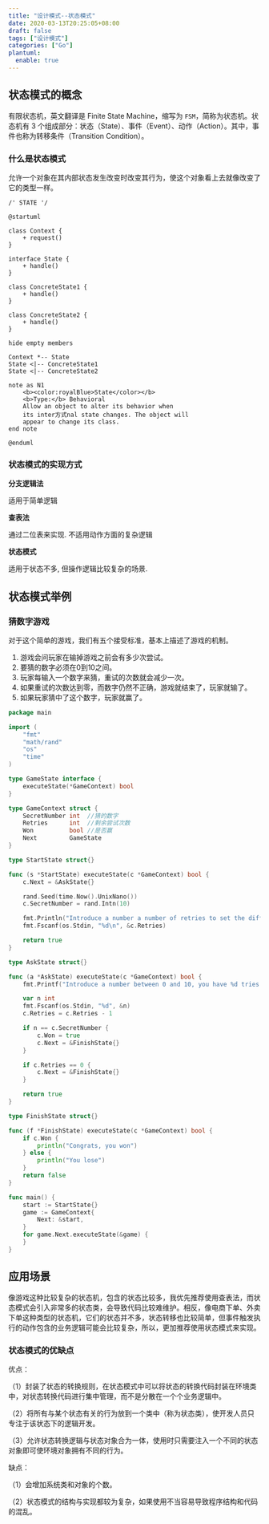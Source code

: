 ```yaml
---
title: "设计模式--状态模式"
date: 2020-03-13T20:25:05+08:00
draft: false
tags: ["设计模式"]
categories: ["Go"]
plantuml: 
  enable: true
---
```




## 状态模式的概念

有限状态机，英文翻译是 Finite State Machine，缩写为 `FSM`，简称为状态机。状态机有 3 个组成部分：状态（State）、事件（Event）、动作（Action）。其中，事件也称为转移条件（Transition Condition）。



### 什么是状态模式

允许一个对象在其内部状态发生改变时改变其行为，使这个对象看上去就像改变了它的类型一样。

```plantuml
/' STATE '/

@startuml

class Context {
    + request()
}

interface State {
    + handle()
}

class ConcreteState1 {
    + handle()
}

class ConcreteState2 {
    + handle()
}

hide empty members

Context *-- State
State <|-- ConcreteState1
State <|-- ConcreteState2

note as N1
    <b><color:royalBlue>State</color></b>
    <b>Type:</b> Behavioral
    Allow an object to alter its behavior when
    its inter方式nal state changes. The object will
    appear to change its class.
end note

@enduml
```



### 状态模式的实现方式

**分支逻辑法**

适用于简单逻辑



**查表法**

通过二位表来实现. 不适用动作方面的复杂逻辑



**状态模式**

适用于状态不多, 但操作逻辑比较复杂的场景.



## 状态模式举例

### 猜数字游戏

对于这个简单的游戏，我们有五个接受标准，基本上描述了游戏的机制。

1. 游戏会问玩家在输掉游戏之前会有多少次尝试。
2. 要猜的数字必须在0到10之间。
3. 玩家每输入一个数字来猜，重试的次数就会减少一次。
4. 如果重试的次数达到零，而数字仍然不正确，游戏就结束了，玩家就输了。
5. 如果玩家猜中了这个数字，玩家就赢了。

```go
package main

import (
	"fmt"
	"math/rand"
	"os"
	"time"
)

type GameState interface {
	executeState(*GameContext) bool
}

type GameContext struct {
	SecretNumber int  //猜的数字
	Retries      int  //剩余尝试次数
	Won          bool //是否赢
	Next         GameState
}

type StartState struct{}

func (s *StartState) executeState(c *GameContext) bool {
	c.Next = &AskState{}

	rand.Seed(time.Now().UnixNano())
	c.SecretNumber = rand.Intn(10)

	fmt.Println("Introduce a number a number of retries to set the difficulty:")
	fmt.Fscanf(os.Stdin, "%d\n", &c.Retries)

	return true
}

type AskState struct{}

func (a *AskState) executeState(c *GameContext) bool {
	fmt.Printf("Introduce a number between 0 and 10, you have %d tries left\n", c.Retries)

	var n int
	fmt.Fscanf(os.Stdin, "%d", &n)
	c.Retries = c.Retries - 1

	if n == c.SecretNumber {
		c.Won = true
		c.Next = &FinishState{}
	}

	if c.Retries == 0 {
		c.Next = &FinishState{}
	}

	return true
}

type FinishState struct{}

func (f *FinishState) executeState(c *GameContext) bool {
	if c.Won {
		println("Congrats, you won")
	} else {
		println("You lose")
	}
	return false
}

func main() {
	start := StartState{}
	game := GameContext{
		Next: &start,
	}
	for game.Next.executeState(&game) {
	}
}
```



## 应用场景

像游戏这种比较复杂的状态机，包含的状态比较多，我优先推荐使用查表法，而状态模式会引入非常多的状态类，会导致代码比较难维护。相反，像电商下单、外卖下单这种类型的状态机，它们的状态并不多，状态转移也比较简单，但事件触发执行的动作包含的业务逻辑可能会比较复杂，所以，更加推荐使用状态模式来实现。



### 状态模式的优缺点

优点：

（1）封装了状态的转换规则，在状态模式中可以将状态的转换代码封装在环境类中，对状态转换代码进行集中管理，而不是分散在一个个业务逻辑中。

（2）将所有与某个状态有关的行为放到一个类中（称为状态类），使开发人员只专注于该状态下的逻辑开发。

（3）允许状态转换逻辑与状态对象合为一体，使用时只需要注入一个不同的状态对象即可使环境对象拥有不同的行为。

缺点：

（1）会增加系统类和对象的个数。

（2）状态模式的结构与实现都较为复杂，如果使用不当容易导致程序结构和代码的混乱。

